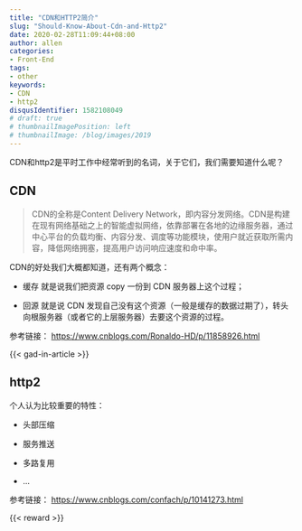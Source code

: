 ```yaml
---
title: "CDN和HTTP2简介"
slug: "Should-Know-About-Cdn-and-Http2"
date: 2020-02-28T11:09:44+08:00
author: allen
categories:
- Front-End
tags:
- other
keywords:
- CDN
- http2
disqusIdentifier: 1582108049
# draft: true
# thumbnailImagePosition: left
# thumbnailImage: /blog/images/2019
---
```


CDN和http2是平时工作中经常听到的名词，关于它们，我们需要知道什么呢？

<!--more-->

## CDN

> CDN的全称是Content Delivery Network，即内容分发网络。CDN是构建在现有网络基础之上的智能虚拟网络，依靠部署在各地的边缘服务器，通过中心平台的负载均衡、内容分发、调度等功能模块，使用户就近获取所需内容，降低网络拥塞，提高用户访问响应速度和命中率。

CDN的好处我们大概都知道，还有两个概念：

- 缓存
就是说我们把资源 copy 一份到 CDN 服务器上这个过程；

- 回源
就是说 CDN 发现自己没有这个资源（一般是缓存的数据过期了），转头向根服务器（或者它的上层服务器）去要这个资源的过程。

参考链接： https://www.cnblogs.com/Ronaldo-HD/p/11858926.html

{{< gad-in-article >}}

## http2

个人认为比较重要的特性：

- 头部压缩

- 服务推送

- 多路复用

- ...

参考链接： https://www.cnblogs.com/confach/p/10141273.html
<!-- {{< embed-caniuse css-placeholder-shown >}} -->
<!-- {{< codepen pen="PKdOpB" user="justforuse" theme="dark">}} -->
<!-- {{< alert warning >}}
xxx
{{< /alert >}} -->
{{< reward >}}
